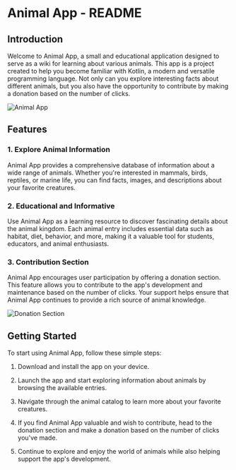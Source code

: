 # Animal App - README

## Introduction

Welcome to Animal App, a small and educational application designed to serve as a wiki for learning about various animals. This app is a project created to help you become familiar with Kotlin, a modern and versatile programming language. Not only can you explore interesting facts about different animals, but you also have the opportunity to contribute by making a donation based on the number of clicks.

![Animal App](image-link-here)

## Features

### 1. Explore Animal Information

Animal App provides a comprehensive database of information about a wide range of animals. Whether you're interested in mammals, birds, reptiles, or marine life, you can find facts, images, and descriptions about your favorite creatures.

### 2. Educational and Informative

Use Animal App as a learning resource to discover fascinating details about the animal kingdom. Each animal entry includes essential data such as habitat, diet, behavior, and more, making it a valuable tool for students, educators, and animal enthusiasts.

### 3. Contribution Section

Animal App encourages user participation by offering a donation section. This feature allows you to contribute to the app's development and maintenance based on the number of clicks. Your support helps ensure that Animal App continues to provide a rich source of animal knowledge.

![Donation Section](image-link-here)

## Getting Started

To start using Animal App, follow these simple steps:

1. Download and install the app on your device.

2. Launch the app and start exploring information about animals by browsing the available entries.

3. Navigate through the animal catalog to learn more about your favorite creatures.

4. If you find Animal App valuable and wish to contribute, head to the donation section and make a donation based on the number of clicks you've made.

5. Continue to explore and enjoy the world of animals while also helping support the app's development.
